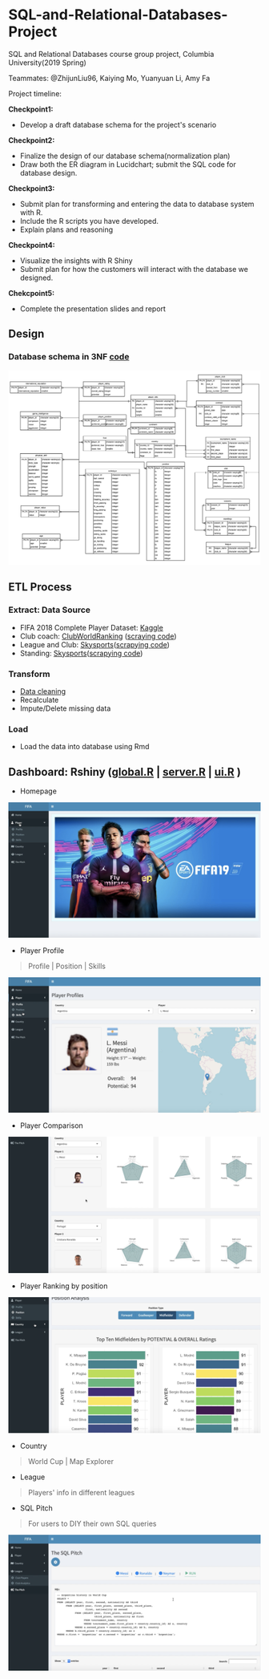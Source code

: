 # SQL-and-Relational-Databases-Project
SQL and Relational Databases course group project, Columbia University(2019 Spring)

Teammates: @ZhijunLiu96, Kaiying Mo, Yuanyuan Li, Amy Fa

Project timeline:

**Checkpoint1:**
- Develop a draft database schema for the project's scenario

**Checkpoint2:**
- Finalize the design of our database schema(normalization plan)
- Draw both the ER diagram in Lucidchart; submit the SQL code for database design. 

**Checkpoint3:**
- Submit plan for transforming and entering the data to database system with R.
- Include the R scripts you have developed. 
- Explain plans and reasoning

**Checkpoint4:**
- Visualize the insights with R Shiny
- Submit plan for how the customers will interact with the database we designed.

**Chekcpoint5:**
- Complete the presentation slides and report


## Design 
### Database schema in 3NF [code](Schema/fifa%203NF%20populate.Rmd)

![](Schema/ER_Diagram.png)



## ETL Process
### Extract: Data Source
- FIFA 2018 Complete Player Dataset: [Kaggle](https://www.kaggle.com/thec03u5/fifa-18-demo-player-dataset)
- Club coach: [ClubWorldRanking](https://www.clubworldranking.com/ranking-coaches?wd=16&yr=2019&index=0) ([scraying code](coaches.py))
- League and Club: [Skysports](https://www.skysports.com/football/teams)([scrapying code](leagues.py))
- Standing: [Skysports](https://www.skysports.com/football/tables)([scrapying code](standings.py))

### Transform 
- [Data cleaning](datacleansing.rmd)
- Recalculate
- Impute/Delete missing data

### Load
- Load the data into database using Rmd


## Dashboard: Rshiny ([global.R](RShiny_environment/global.R) | [server.R](RShiny_environment/server.R)  | [ui.R](RShiny_environment/ui.R) )

- Homepage

![](images/FIFA_homepage.png)

- Player Profile
> Profile | Position | Skills

![](images/FIFA_Player%20Profile.png)

- Player Comparison

![](images/FIFA_Player%20Analysis.png)

- Player Ranking by position

![](images/FIFA_Position%20Analysis.png)

- Country
> World Cup | Map Explorer

- League
> Players' info in different leagues

- SQL Pitch
> For users to DIY their own SQL queries

![](images/FIFA_The%20SQL%20Pitch.png)



